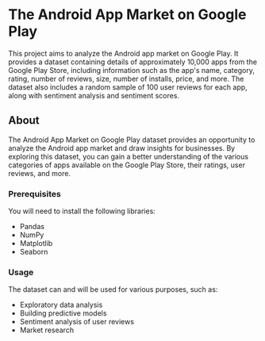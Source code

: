 # The Android App Market on Google Play

This project aims to analyze the Android app market on Google Play. It provides a dataset containing details of approximately 10,000 apps from the Google Play Store, including information such as the app's name, category, rating, number of reviews, size, number of installs, price, and more. The dataset also includes a random sample of 100 user reviews for each app, along with sentiment analysis and sentiment scores.

## About

The Android App Market on Google Play dataset provides an opportunity to analyze the Android app market and draw insights for businesses. By exploring this dataset, you can gain a better understanding of the various categories of apps available on the Google Play Store, their ratings, user reviews, and more.

### Prerequisites

You will need to install the following libraries:

- Pandas
- NumPy
- Matplotlib
- Seaborn

### Usage

The dataset can and will be used for various purposes, such as:

- Exploratory data analysis
- Building predictive models
- Sentiment analysis of user reviews
- Market research
